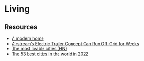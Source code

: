 # Living

## Resources

- [A modern home](https://johnnyrodgers.is/building-a-modern-home)
- [Airstream’s Electric Trailer Concept Can Run Off-Grid for Weeks](https://www.bloomberg.com/news/articles/2022-02-03/airstream-goes-electric-and-remote-controlled)
- [The most livable cities (HN)](https://news.ycombinator.com/item?id=31873404)
- [The 53 best cities in the world in 2022](https://www.timeout.com/things-to-do/best-cities-in-the-world)

